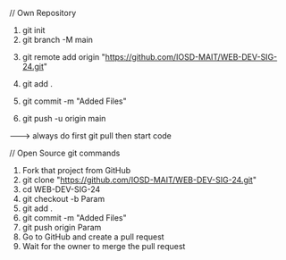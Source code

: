 // Own Repository

1. git init
2. git branch -M main
<!-- rename the current branch to "main"  && -M is for forcing the branch to have name as main-->
3. git remote add origin "https://github.com/IOSD-MAIT/WEB-DEV-SIG-24.git"
4. git add .
5. git commit -m "Added Files"

6. git push -u origin main
<!-- -u is for in future if u do only git push or git pull it will go to the desired file  -->

---> always do first git pull then start code

// Open Source git commands

1. Fork that project from GitHub
2. git clone "https://github.com/IOSD-MAIT/WEB-DEV-SIG-24.git"
3. cd WEB-DEV-SIG-24
4. git checkout -b Param
5. git add .
6. git commit -m "Added Files"
7. git push origin Param
8. Go to GitHub and create a pull request
9. Wait for the owner to merge the pull request
